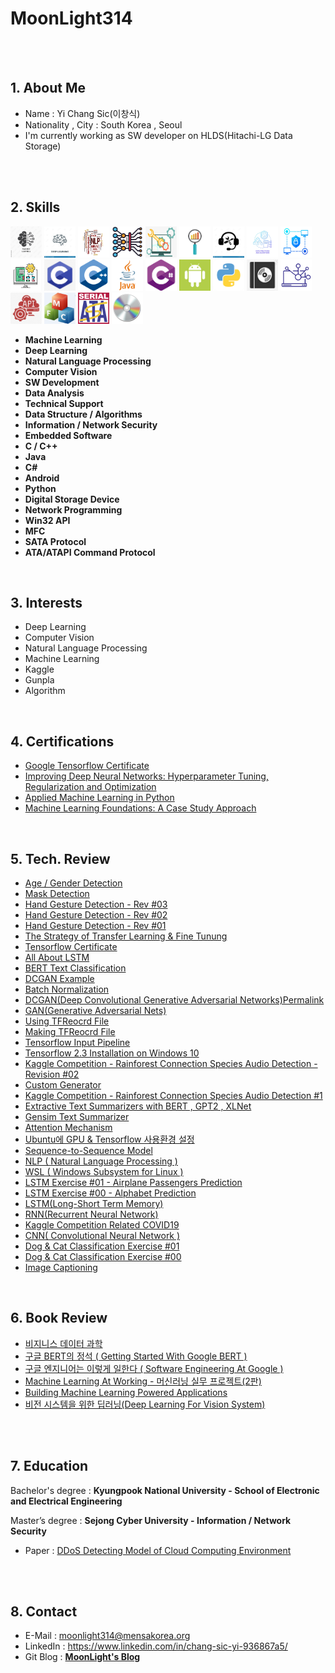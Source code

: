 # MoonLight314

<br>
<br>

## 1. About Me
  * Name : Yi Chang Sic(이창식)
  * Nationality , City : South Korea , Seoul
  * I'm currently working as SW developer on HLDS(Hitachi-LG Data Storage)

<br>
<br>

## 2. Skills
<p float="left">
  <img src="Machine_Learning.jpg" width="50" height="50"/>
  <img src="Deep_Learning.jpg" width="50" height="50"/>
  <img src="NLP.jpg" width="50" height="50"/>
  <img src="Deep_Learning_Computer_Vision.jpg" width="50" height="50"/>
  <img src="software-development.png" width="50" height="50"/>
  <img src="Data Analysis.png" width="50" height="50"/>
  <img src="Technical Support.jpg" width="50" height="50"/>
  <img src="Data Structure Algorithms.jpg" width="50" height="50"/>
  <img src="InformationNetwork Security.png" width="50" height="50"/>
  <img src="Embedded Software.png" width="50" height="50"/>
  <img src="C.jpg" width="50" height="50"/>
  <img src="C++.png" width="50" height="50"/>
  <img src="Java.png" width="50" height="50"/>
  <img src="C_Sharp.png" width="50" height="50"/>
  <img src="Android.png" width="50" height="50"/>
  <img src="Python.png" width="50" height="50"/>
  <img src="Digital Storage Device.png" width="50" height="50"/>
  <img src="Network Programming.png" width="50" height="50"/>
  <img src="Win32 API.jpg" width="50" height="50"/>
  <img src="MFC.png" width="50" height="50"/>
  <img src="SATA.png" width="50" height="50"/>
  <img src="Command Protocol.png" width="50" height="50"/>
</p>

- **Machine Learning**
- **Deep Learning**
- **Natural Language Processing**
- **Computer Vision**
- **SW Development**
- **Data Analysis**
- **Technical Support**
- **Data Structure / Algorithms**
- **Information / Network Security**
- **Embedded Software**
- **C / C++**
- **Java**
- **C#**
- **Android**
- **Python**
- **Digital Storage Device**
- **Network Programming**
- **Win32 API**
- **MFC**
- **SATA Protocol**
- **ATA/ATAPI Command Protocol**

<br>

## 3. Interests
- Deep Learning
- Computer Vision
- Natural Language Processing
- Machine Learning
- Kaggle
- Gunpla
- Algorithm

<br>

## 4. Certifications
* [Google Tensorflow Certificate](https://www.credential.net/bee24a43-10ea-40aa-b0ed-bbcab569944d)
* [Improving Deep Neural Networks: Hyperparameter Tuning, Regularization and Optimization](https://www.coursera.org/account/accomplishments/certificate/FSXGNWANCR4D)
* [Applied Machine Learning in Python](https://www.coursera.org/account/accomplishments/verify/6BTATF274DP5)
* [Machine Learning Foundations: A Case Study Approach](https://www.coursera.org/account/accomplishments/verify/82LUQAPU528R)

<br>

## 5. Tech. Review
- [Age / Gender Detection](https://moonlight314.github.io/deep/learning/Age_Gender_Detection/)
- [Mask Detection](https://moonlight314.github.io/deep/learning/Mask_Detection/)
- [Hand Gesture Detection - Rev #03](https://moonlight314.github.io/deep/learning/Hand_Gesture_Detection_Rev_03/)
- [Hand Gesture Detection - Rev #02](https://moonlight314.github.io/deep/learning/Hand_Gesture_Detection_Rev_02/)
- [Hand Gesture Detection - Rev #01](https://moonlight314.github.io/deep/learning/Hand_Gesture_Detection_Rev_01/)
- [The Strategy of Transfer Learning & Fine Tunung](https://moonlight314.github.io/deep/learning/Transfer_Learning_Fine_Tuning/)
- [Tensorflow Certificate](https://moonlight314.github.io/deep/learning/Tensorflow_Certificate/)
- [All About LSTM](https://moonlight314.github.io/deep/learning/All_About_LSTM_KR/)
- [BERT Text Classification](https://moonlight314.github.io/deep/learning/BERT_Text_Classification_EN/)
- [DCGAN Example](https://moonlight314.github.io/deep/learning/DCGAN_Example_EN/)
- [Batch Normalization](https://moonlight314.github.io/deep/learning/Batch_Normalization_EN/)
- [DCGAN(Deep Convolutional Generative Adversarial Networks)Permalink](https://moonlight314.github.io/deep/learning/DCGAN_Paper_Review_EN/)
- [GAN(Generative Adversarial Nets)](https://moonlight314.github.io/deep/learning/GAN_Paper_Review_EN/)
- [Using TFReocrd File](https://moonlight314.github.io/deep/learning/Using_TFRecord_EN/)
- [Making TFReocrd File](https://moonlight314.github.io/deep/learning/Making_TFRecord_EN/)
- [Tensorflow Input Pipeline](https://moonlight314.github.io/deep/learning/Tensorflow_Input_Pipeline_EN/)
- [Tensorflow 2.3 Installation on Windows 10](https://moonlight314.github.io/deep/learning/Win10_Tensorflow_2_GPU_EN/)
- [Kaggle Competition - Rainforest Connection Species Audio Detection - Revision #02](https://moonlight314.github.io/kaggle/Kaggle_RFCX_-2/)
- [Custom Generator](https://moonlight314.github.io/deeplearning/Custom_Generator/)
- [Kaggle Competition - Rainforest Connection Species Audio Detection #1](https://moonlight314.github.io/kaggle/Kaggle_RFCX_-1/)
- [Extractive Text Summarizers with BERT , GPT2 , XLNet](https://moonlight314.github.io/deeplearning/BERT_GPT2_XLNet/)
- [Gensim Text Summarizer](https://moonlight314.github.io/deeplearning/Gensim_Text_Summarizer/)
- [Attention Mechanism](https://moonlight314.github.io/deeplearning/Attention_Mechanism/)
- [Ubuntu에 GPU & Tensorflow 사용환경 설정](https://moonlight314.github.io/deeplearning/Ubuntu%EC%97%90-GPU-&-Tensorflow-%EC%82%AC%EC%9A%A9%ED%99%98%EA%B2%BD-%EC%84%A4%EC%A0%95/)
- [Sequence-to-Sequence Model](https://moonlight314.github.io/nlp/Seq2Seq_Model/)
- [NLP ( Natural Language Processing )](https://moonlight314.github.io/nlp/NLP/)
- [WSL ( Windows Subsystem for Linux )](https://moonlight314.github.io/wsl/WSL/)
- [LSTM Exercise #01 - Airplane Passengers Prediction](https://moonlight314.github.io/deeplearning/lstm/LSTM_Ex_01/)
- [LSTM Exercise #00 - Alphabet Prediction](https://moonlight314.github.io/deeplearning/lstm/LSTM_Ex_00/)
- [LSTM(Long-Short Term Memory)](https://moonlight314.github.io/deeplearning/lstm/LSTM/)
- [RNN(Recurrent Neural Network)](https://moonlight314.github.io/deeplearning/rnn/RNN/)
- [Kaggle Competition Related COVID19](https://moonlight314.github.io/kaggle/covid19/COVID19_Kaggle/)
- [CNN( Convolutional Neural Network )](https://moonlight314.github.io/study/cnn/CNN/)
- [Dog & Cat Classification Exercise #01](https://moonlight314.github.io/study/cnn/exercise/DogCatClassification_01/)
- [Dog & Cat Classification Exercise #00](https://moonlight314.github.io/study/cnn/exercise/DogCatClassification_00/)
- [Image Captioning](https://moonlight314.github.io/project/imagecaption/ImageCaptioning/)
<br>



## 6. Book Review
* [비지니스 데이터 과학](https://moonlight314.github.io/deep/learning/Book_Review_Business_Data_Science/)
* [구글 BERT의 정석 ( Getting Started With Google BERT )](https://moonlight314.github.io/deep/learning/Book_Review_-Getting_Started_With_Google_BERT/)
* [구글 엔지니어는 이렇게 일한다 ( Software Engineering At Google )](https://moonlight314.github.io/deep/learning/Book_Review_Software_Engineering_At_Google/)
* [Machine Learning At Working - 머신러닝 실무 프로젝트(2판)](https://moonlight314.github.io/deep/learning/Book_Review_Machine_Learning_At_Working/)
* [Building Machine Learning Powered Applications](https://moonlight314.github.io/deep/learning/Book_Review_Building_Machine_Learning_Powered_Applications/)
* [비전 시스템을 위한 딥러닝(Deep Learning For Vision System)](https://moonlight314.github.io/deep/learning/Book_Review_Deep_Learning_For_Vision_System/)

<br>
<br>

## 7. Education
Bachelor's degree : **Kyungpook National University - School of Electronic and Electrical Engineering**

Master’s degree : **Sejong Cyber University - Information / Network Security**
- Paper : [DDoS Detecting Model of Cloud Computing Environment](http://www.riss.kr/search/detail/DetailView.do?p_mat_type=1a0202e37d52c72d&control_no=5df17676d0082897d18150b21a227875)

<br>
<br>

## 8. Contact
* E-Mail : <moonlight314@mensakorea.org>
* LinkedIn : https://www.linkedin.com/in/chang-sic-yi-936867a5/
* Git Blog : [**MoonLight's Blog**](https://moonlight314.github.io/)
